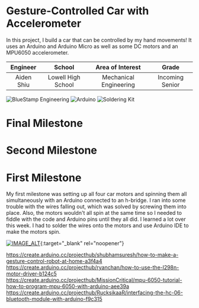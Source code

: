 ﻿# Gesture-Controlled Car with Accelerometer
In this project, I build a car that can be controlled by my hand movements! It uses an Arduino and Arduino Micro as well as some DC motors and an MPU6050 accelerometer.

| **Engineer** | **School** | **Area of Interest** | **Grade** |
|:--:|:--:|:--:|:--:|
| Aiden Shiu | Lowell High School | Mechanical Engineering | Incoming Senior

![BlueStamp Engineering](https://static.wixstatic.com/media/d1d841_095ca2fd341e499988531cbf9bc9d2fe~mv2.png/v1/fill/w_1000,h_318,al_c,usm_0.66_1.00_0.01/d1d841_095ca2fd341e499988531cbf9bc9d2fe~mv2.png)
![Arduino](https://m.media-amazon.com/images/I/71z22cRPeeL._AC_SX466_.jpg)
![Soldering Kit](https://static.plusivo.com/800-large_default/plusivo-soldering-iron-kit-with-digital-multimeter-110-v-plug-type-us-.jpg)
# Final Milestone

# Second Milestone

# First Milestone
  
My first milestone was setting up all four car motors and spinning them all simultaneously with an Arduino connected to an h-bridge. I ran into some trouble with the wires falling out, which was solved by screwing them into place. Also, the motors wouldn't all spin at the same time so I needed to fiddle with the code and Arduino pins until they all did. I learned a lot over this week. I had to solder the wires onto the motors and use Arduino IDE to make the motors spin.

[![IMAGE_ALT](https://i.ibb.co/3p98YdN/thumbnail.png)](https://www.youtube.com/watch?v=3ywsrFl8mXY){:target="_blank" rel="noopener"}

https://create.arduino.cc/projecthub/shubhamsuresh/how-to-make-a-gesture-control-robot-at-home-a3f4a4
https://create.arduino.cc/projecthub/ryanchan/how-to-use-the-l298n-motor-driver-b124c5
https://create.arduino.cc/projecthub/MissionCritical/mpu-6050-tutorial-how-to-program-mpu-6050-with-arduino-aee39a
https://create.arduino.cc/projecthub/RucksikaaR/interfacing-the-hc-06-bluetooth-module-with-arduino-f9c315
